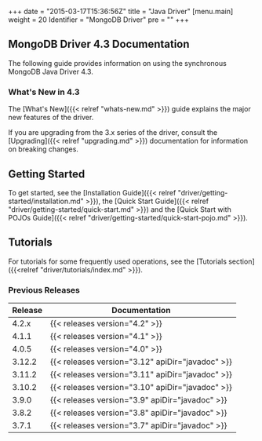 +++
date = "2015-03-17T15:36:56Z"
title = "Java Driver"
[menu.main]
  weight = 20
  Identifier = "MongoDB Driver"
  pre = "<i class='fa fa-arrows-h'></i>"
+++

## MongoDB Driver 4.3 Documentation

The following guide provides information on using the synchronous MongoDB Java Driver 4.3.

### What's New in 4.3

The [What's New]({{< relref "whats-new.md" >}}) guide explains the major new features of the driver.

If you are upgrading from the 3.x series of the driver, consult the
[Upgrading]({{< relref "upgrading.md" >}}) documentation for
information on breaking changes.

## Getting Started

To get started, see the [Installation Guide]({{< relref "driver/getting-started/installation.md" >}}), the [Quick Start Guide]({{< relref "driver/getting-started/quick-start.md" >}}) and the [Quick Start with POJOs Guide]({{< relref "driver/getting-started/quick-start-pojo.md" >}}).

## Tutorials

For tutorials for some frequently used operations, see the [Tutorials section]({{<relref "driver/tutorials/index.md" >}}).

### Previous Releases

| Release | Documentation |
|---------|---------------|
|  4.2.x  | {{< releases version="4.2" >}} |
|  4.1.1  | {{< releases version="4.1" >}} |
|  4.0.5  | {{< releases version="4.0" >}} |
|  3.12.2 | {{< releases version="3.12" apiDir="javadoc" >}} |
|  3.11.2 | {{< releases version="3.11" apiDir="javadoc" >}} |
|  3.10.2 | {{< releases version="3.10" apiDir="javadoc" >}} |
|  3.9.0  | {{< releases version="3.9"  apiDir="javadoc" >}} |
|  3.8.2  | {{< releases version="3.8"  apiDir="javadoc" >}} |
|  3.7.1  | {{< releases version="3.7"  apiDir="javadoc" >}} |
